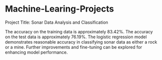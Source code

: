 # Machine-Learing-Projects
Project Title: Sonar Data Analysis and Classification

The accuracy on the training data is approximately 83.42%.
The accuracy on the test data is approximately 76.19%.
The logistic regression model demonstrates reasonable accuracy in classifying sonar data as either a rock or a mine. Further improvements and fine-tuning can be explored for enhancing model performance.
